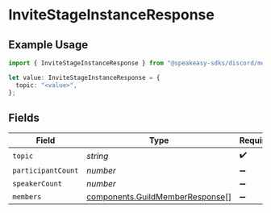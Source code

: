 # InviteStageInstanceResponse

## Example Usage

```typescript
import { InviteStageInstanceResponse } from "@speakeasy-sdks/discord/models/components";

let value: InviteStageInstanceResponse = {
  topic: "<value>",
};
```

## Fields

| Field                                                                              | Type                                                                               | Required                                                                           | Description                                                                        |
| ---------------------------------------------------------------------------------- | ---------------------------------------------------------------------------------- | ---------------------------------------------------------------------------------- | ---------------------------------------------------------------------------------- |
| `topic`                                                                            | *string*                                                                           | :heavy_check_mark:                                                                 | N/A                                                                                |
| `participantCount`                                                                 | *number*                                                                           | :heavy_minus_sign:                                                                 | N/A                                                                                |
| `speakerCount`                                                                     | *number*                                                                           | :heavy_minus_sign:                                                                 | N/A                                                                                |
| `members`                                                                          | [components.GuildMemberResponse](../../models/components/guildmemberresponse.md)[] | :heavy_minus_sign:                                                                 | N/A                                                                                |